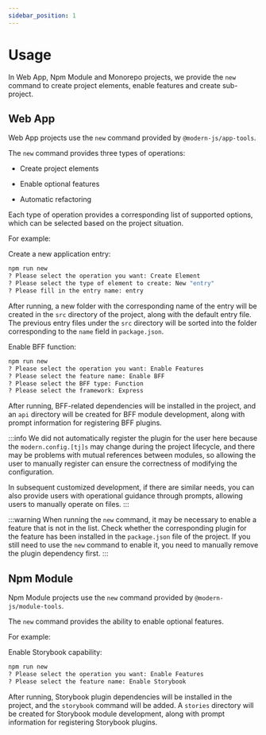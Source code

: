 ```yaml
---
sidebar_position: 1
---
```


# Usage

In Web App, Npm Module and Monorepo projects, we provide the `new` command to create project elements, enable features and create sub-project.

## Web App

Web App projects use the `new` command provided by `@modern-js/app-tools`.


The `new` command provides three types of operations:

- Create project elements

- Enable optional features

- Automatic refactoring

Each type of operation provides a corresponding list of supported options, which can be selected based on the project situation.

For example:

Create a new application entry:

```bash
npm run new
? Please select the operation you want: Create Element
? Please select the type of element to create: New "entry"
? Please fill in the entry name: entry
```

After running, a new folder with the corresponding name of the entry will be created in the `src` directory of the project, along with the default entry file. The previous entry files under the `src` directory will be sorted into the folder corresponding to the `name` field in `package.json`.

Enable BFF function:

```bash
npm run new
? Please select the operation you want: Enable Features
? Please select the feature name: Enable BFF
? Please select the BFF type: Function
? Please select the framework: Express
```

After running, BFF-related dependencies will be installed in the project, and an `api` directory will be created for BFF module development, along with prompt information for registering BFF plugins.

:::info
We did not automatically register the plugin for the user here because the `modern.config.[tj]s` may change during the project lifecycle, and there may be problems with mutual references between modules, so allowing the user to manually register can ensure the correctness of modifying the configuration.

In subsequent customized development, if there are similar needs, you can also provide users with operational guidance through prompts, allowing users to manually operate on files.
:::

:::warning
When running the `new` command, it may be necessary to enable a feature that is not in the list. Check whether the corresponding plugin for the feature has been installed in the `package.json` file of the project. If you still need to use the `new` command to enable it, you need to manually remove the plugin dependency first.
:::

## Npm Module

Npm Module projects use the `new` command provided by `@modern-js/module-tools`.

The `new` command provides the ability to enable optional features.

For example:

Enable Storybook capability:

```bash
npm run new
? Please select the operation you want: Enable Features
? Please select the feature name: Enable Storybook
```

After running, Storybook plugin dependencies will be installed in the project, and the `storybook` command will be added. A `stories` directory will be created for Storybook module development, along with prompt information for registering Storybook plugins.
